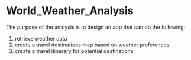 # World_Weather_Analysis

The purpose of the analysis is to design an app that can do the following:
1. retrieve weather data 
2. create a travel destinations map based on weather preferences
3. create a travel itinerary for potential destinations
